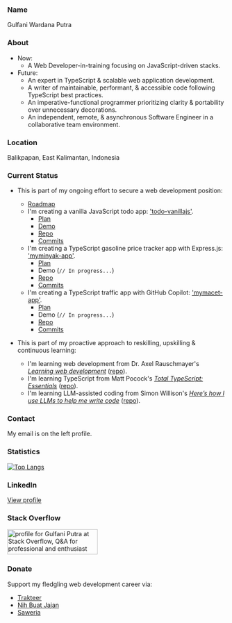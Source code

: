 ### Name

Gulfani Wardana Putra

### About

- Now: 
  - A Web Developer-in-training focusing on JavaScript-driven stacks.
- Future:
  - An expert in TypeScript & scalable web application development.
  - A writer of maintainable, performant, & accessible code following TypeScript best practices.
  - An imperative-functional programmer prioritizing clarity & portability over unnecessary decorations.
  - An independent, remote, & asynchronous Software Engineer in a collaborative team environment.

### Location

Balikpapan, East Kalimantan, Indonesia

### Current Status

- This is part of my ongoing effort to secure a web development position:
  - [Roadmap](https://gist.github.com/gulfaniputra/75b6b13f6d25b6aafd7cbcb236ab35da)
  - I'm creating a vanilla JavaScript todo app: ['todo-vanillajs'](https://github.com/gulfaniputra/todo-vanillajs). 
    - [Plan](https://gist.github.com/gulfaniputra/1ae2b68115cf8df5a614dbfe42e85ed6)
    - [Demo](https://gulfaniputra.github.io/todo-vanillajs/)
    - [Repo](https://github.com/gulfaniputra/todo-vanillajs)
    - [Commits](https://github.com/gulfaniputra/todo-vanillajs/commits/main)
  - I'm creating a TypeScript gasoline price tracker app with Express.js: ['myminyak-app'](https://github.com/gulfaniputra/myminyak-app). 
    - [Plan](https://gist.github.com/gulfaniputra/e78a95754ba1cd471f13c02822484227)
    - Demo (`// In progress...`)
    - [Repo](https://github.com/gulfaniputra/myminyak-app)
    - [Commits](https://github.com/gulfaniputra/myminyak-app/commits/main)
  - I'm creating a TypeScript traffic app with GitHub Copilot: ['mymacet-app'](https://github.com/gulfaniputra/mymacet-app). 
    - [Plan](https://gist.github.com/gulfaniputra/2c38d9989444d60f4e7b3f315a34bef5)
    - Demo (`// In progress...`)
    - [Repo](https://github.com/gulfaniputra/mymacet-app)
    - [Commits](https://github.com/gulfaniputra/mymacet-app/commits/main)

- This is part of my proactive approach to reskilling, upskilling & continuous learning:
  - I'm learning web development from Dr. Axel Rauschmayer's [_Learning web development_](https://2ality.com/2025/08/learning-web-dev-toc.html) ([repo](https://github.com/gulfaniputra/learning-web-dev-code)).
  - I'm learning TypeScript from Matt Pocock's [_Total TypeScript: Essentials_](https://www.totaltypescript.com/books/total-typescript-essentials) ([repo](https://github.com/gulfaniputra/total-typescript-book)).
  - I'm learning LLM-assisted coding from Simon Willison's [_Here’s how I use LLMs to help me write code_](https://simonwillison.net/2025/Mar/11/using-llms-for-code/) ([repo](https://github.com/gulfaniputra/tools)).

### Contact

My email is on the left profile.

### Statistics

[![Top Langs](https://github-readme-stats.vercel.app/api/top-langs/?username=gulfaniputra)](https://github.com/anuraghazra/github-readme-stats)

### LinkedIn

[View profile](https://www.linkedin.com/in/gulfani-putra-04b254356/)

### Stack Overflow

<a href="https://stackoverflow.com/users/22807518/gulfani-putra"><img src="https://stackoverflow.com/users/flair/22807518.png" width="208" height="58" alt="profile for Gulfani Putra at Stack Overflow, Q&amp;A for professional and enthusiast programmers" title="profile for Gulfani Putra at Stack Overflow, Q&amp;A for professional and enthusiast programmers"></a>

### Donate

Support my fledgling web development career via:

- [Trakteer](https://trakteer.id/gulfaniputra)
- [Nih Buat Jajan](https://www.nihbuatjajan.com/gulfaniputra)
- [Saweria](https://saweria.co/gulfaniputra)
